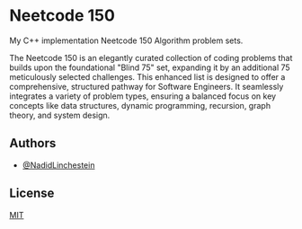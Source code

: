 # Neetcode 150

My C++ implementation Neetcode 150 Algorithm problem sets.

The Neetcode 150 is an elegantly curated collection of coding problems that builds upon the foundational "Blind 75" set, expanding it by an additional 75 meticulously selected challenges. This enhanced list is designed to offer a comprehensive, structured pathway for Software Engineers. It seamlessly integrates a variety of problem types, ensuring a balanced focus on key concepts like data structures, dynamic programming, recursion, graph theory, and system design.

## Authors

- [@NadidLinchestein](https://github.com/NadidLinchestein)

## License

[MIT](https://choosealicense.com/licenses/mit/)
